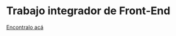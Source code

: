 # Trabajo integrador de Front-End
[Encontralo acá](https://hernanlopezpineyro.github.io/cac-integrador-front-2022c1/)
